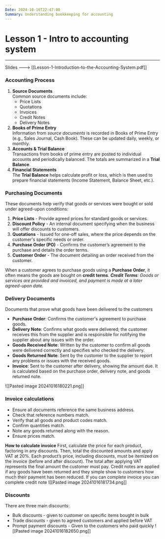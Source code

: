 ```yaml
---
Date: 2024-10-16T22:47:00
Summary: Understanding bookkeeping for accounting
---
```

# Lesson 1 - Intro to accounting system
---
Slides --->  [[Lesson-1-Introduction-to-the-Accounting-System.pdf]]
### Accounting Process
1. **Source Documents**  
    Common source documents include:
    - Price Lists
    - Quotations
    - Invoices
    - Credit Notes
    - Delivery Notes
2. **Books of Prime Entry**  
    Information from *source documents* is recorded in Books of Prime Entry (e.g., Sales Journal, Cash Book). These can be updated daily, weekly, or monthly.
3. **Accounts & Trial Balance**  
    Transactions from books of prime entry are posted to individual accounts and periodically balanced. The totals are summarized in a **Trial Balance**.
4. **Financial Statements**  
    The **Trial Balance** helps calculate profit or loss, which is then used to prepare financial statements (Income Statement, Balance Sheet, etc.).
### Purchasing Documents
These documents help verify that goods or services were bought or sold under agreed-upon conditions:

1. **Price Lists** - Provide agreed prices for standard goods or services.
2. **Discount Policy** - An internal document specifying when the business will offer discounts to customers.
3. **Quotations** - Issued for one-off sales, where the price depends on the customer's specific needs or order.
4. **Purchase Order (PO)** - Confirms the customer’s agreement to the purchase and details the order terms.
5. **Customer Order** - The document detailing an order received from the customer.

When a customer agrees to purchase goods using a **Purchase Order**, it often means the goods are bought on **credit terms**. ***Credit Terms**: Goods or services are provided and invoiced, and payment is made at a later agreed-upon date.*

### Delivery Documents
Documents that prove what goods have been delivered to the customers 
- **Purchase Order**: Confirms the customer's agreement to purchase goods.
- **Delivery Note**: Confirms what goods were delivered; the customer receives this from the supplier and is responsible for notifying the supplier about any issues with the order.
- **Goods Received Note**: Written by the customer to confirm all goods were delivered correctly and specifies who checked the delivery.
- **Goods Returned Note**: Sent by the customer to the supplier to report any problems or issues with the received goods.
- **Invoice**: Sent to the customer after delivery, showing the amount due. It is calculated based on the purchase order, delivery note, and goods returned note.

![[Pasted image 20241016180221.png]]

### Invoice calculations
- Ensure all documents reference the same business address.
- Check that reference numbers match.
- Verify that all goods and product codes match.
- Confirm quantities match.
- Note any goods returned along with the reason.
- Ensure prices match.

**How to calculate invoice**
First, calculate the price for each product, factoring in any discounts. Then, total the discounted amounts and apply VAT at 20%. Each product’s price, including discounts, must be itemized on the invoice (before and after discount). The total after applying VAT represents the final amount the customer must pay. Credit notes are applied if any goods have been returned and they simple show to customers how much their payment has been reduced. If you can complete invoice you can complete credit note
![[Pasted image 20241016181734.png]]

### Discounts
There are three main discounts:
- Bulk discounts - given to customer on specific items bought in bulk
- Trade discounts - given to agreed customers and applied before VAT
- Prompt payment discounts - Given to the customers who paid quickly
![[Pasted image 20241016182650.png]]
